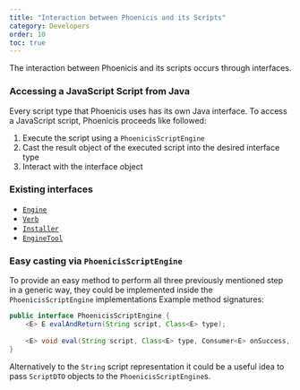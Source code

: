 ```yaml
---
title: "Interaction between Phoenicis and its Scripts"
category: Developers
order: 10
toc: true
---
```


The interaction between Phoenicis and its scripts occurs through interfaces.

### Accessing a JavaScript Script from Java
Every script type that Phoenicis uses has its own Java interface.
To access a JavaScript script, Phoenicis proceeds like followed:

1) Execute the script using a `PhoenicisScriptEngine`
2) Cast the result object of the executed script into the desired interface type
3) Interact with the interface object

### Existing interfaces
* [`Engine`](https://github.com/PhoenicisOrg/phoenicis/blob/master/phoenicis-engines/src/main/java/org/phoenicis/engines/Engine.java)
* [`Verb`](https://github.com/PhoenicisOrg/phoenicis/blob/master/phoenicis-engines/src/main/java/org/phoenicis/engines/Verb.java)
* [`Installer`](https://github.com/PhoenicisOrg/phoenicis/blob/master/phoenicis-scripts/src/main/java/org/phoenicis/scripts/Installer.java)
* [`EngineTool`](https://github.com/PhoenicisOrg/phoenicis/blob/master/phoenicis-engines/src/main/java/org/phoenicis/engines/EngineTool.java)
 
### Easy casting via `PhoenicisScriptEngine`
To provide an easy method to perform all three previously mentioned step in a generic way, they could be implemented inside the `PhoenicisScriptEngine` implementations
Example method signatures:

```java
public interface PhoenicisScriptEngine {
    <E> E evalAndReturn(String script, Class<E> type);
    
    <E> void eval(String script, Class<E> type, Consumer<E> onSuccess, Consumer<Exception> onError);
}
```

Alternatively to the `String` script representation it could be a useful idea to pass `ScriptDTO` objects to the `PhoenicisScriptEngine`s.